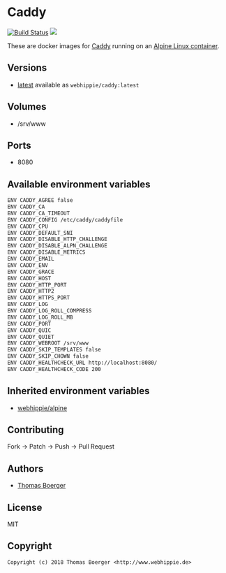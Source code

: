 # Caddy

[![Build Status](https://cloud.drone.io/api/badges/dockhippie/caddy/status.svg)](https://cloud.drone.io/dockhippie/caddy)
[![](https://images.microbadger.com/badges/image/webhippie/caddy.svg)](https://microbadger.com/images/webhippie/caddy "Get your own image badge on microbadger.com")

These are docker images for [Caddy](https://caddyserver.com) running on an [Alpine Linux container](https://registry.hub.docker.com/u/webhippie/alpine/).


## Versions

* [latest](./latest) available as `webhippie/caddy:latest`


## Volumes

* /srv/www


## Ports

* 8080


## Available environment variables

```bash
ENV CADDY_AGREE false
ENV CADDY_CA
ENV CADDY_CA_TIMEOUT
ENV CADDY_CONFIG /etc/caddy/caddyfile
ENV CADDY_CPU
ENV CADDY_DEFAULT_SNI
ENV CADDY_DISABLE_HTTP_CHALLENGE
ENV CADDY_DISABLE_ALPN_CHALLENGE
ENV CADDY_DISABLE_METRICS
ENV CADDY_EMAIL
ENV CADDY_ENV
ENV CADDY_GRACE
ENV CADDY_HOST
ENV CADDY_HTTP_PORT
ENV CADDY_HTTP2
ENV CADDY_HTTPS_PORT
ENV CADDY_LOG
ENV CADDY_LOG_ROLL_COMPRESS
ENV CADDY_LOG_ROLL_MB
ENV CADDY_PORT
ENV CADDY_QUIC
ENV CADDY_QUIET
ENV CADDY_WEBROOT /srv/www
ENV CADDY_SKIP_TEMPLATES false
ENV CADDY_SKIP_CHOWN false
ENV CADDY_HEALTHCHECK_URL http://localhost:8080/
ENV CADDY_HEALTHCHECK_CODE 200
```


## Inherited environment variables

* [webhippie/alpine](https://github.com/dockhippie/alpine#available-environment-variables)


## Contributing

Fork -> Patch -> Push -> Pull Request


## Authors

* [Thomas Boerger](https://github.com/tboerger)


## License

MIT


## Copyright

```
Copyright (c) 2018 Thomas Boerger <http://www.webhippie.de>
```

